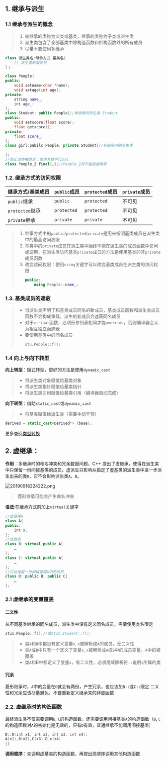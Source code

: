 ## 1. 继承与派生
### 1.1 继承与派生的概念
> 1. 被继承的类称为父类或基类，继承的类称为子类或派生类
> 2. 派生类包含了全部基类中除构造函数和析构函数外的所有成员
> 3. 尽量不要使用多继承
```cpp
class 派生类名:继承方式 基类名{
    // 派生类新增成员
}；
```
```cpp
class People{
public:
    void setname(char *name);
    void setage(int age);
private:
    string name_;
    int age_;
};
class Student: public People{//单继承时派生类 Student
public:
    void setscore(float score);
    float getscore();
private:
    float score_;
};
class girl:pubilc People, private Student{//多继承时的派生类
    ...
};
//防止该类被继承：使用关键字final
class People_2 final{…};//People_2将不能被被继承
```

### 1.2. 继承方式的访问权限


| 继承方式/基类成员 | `public`成员 | `protected`成员 | `private`成员 |
| :---------------- | :----------- | :-------------- | :------------ |
| `public`继承      | `public`     | `protected`     | 不可见        |
| `protected`继承   | `protected`  | `protected`     | 不可见        |
| `private`继承     | `private`    | `private`       | 不可见        |
> 1. 继承方式中的`public`/`protected`/`private`是用来指明基类成员在派生类中的最高访问权限
> 2. 基类中的`private`成员在派生类中始终不能在派生类的成员函数中访问或调用，在派生类访问基类`private`成员的方法是使用基类的非`private`成员函数
> 3. 改变访问权限：使用`using`关键字可以改变基类成员在派生类的访问权限
>    ```cpp
>    public:
>        using People::name_;
>    ```
### 1.3. 基类成员的遮蔽
> - 当派生类声明了和基类成员同名的新成员，基类成员函数和派生类成员函数不会构成重载，派生的新成员会遮蔽同名成员
> - 对于`virtual`函数，必须形参列表相同才能`override`，否则编译器会认为相互独立而遮蔽
> - 要使用基类中的同名成员
>   ```cpp
>   stu.People::f();
>   ```




### 1.4 向上与向下转型
**向上转型**：隐式转型，更好的方法是使用`dynamic_cast`
> - 将派生类对象赋值给基类对象
> - 将派生类指针赋值给基类指针
> - 将派生类引用赋值给基类引用（编译器自动完成）

**向下转型**：借助`static_cast`或`dynamic_cast`
> - 将基类赋值给派生类（需要手动干预）
```cpp
derived = static_cast<Derived*> (base);
```
更多查阅[类型转换](../2.基础/6.类型转换.md)

## 2. 虚继承：
**作用**：多继承时的命名冲突和冗余数据问题，C++ 提出了虚继承，使得在派生类中只保留一份间接基类的成员。虚派生只影响从指定了虚基类的派生类中进一步派生出来的类`D`，它不会影响派生类`A`、`B`。

![![20190918224222.png](httpsraw.githubusercontent.comitislPic_Bedmasterimg20190918224222.png)](https://i.loli.net/2020/04/07/bX38CFLagOpf5te.png)
> 菱形继承可能会产生命名冲突

**语法**:在继承方式前加上`virtual`关键字
```cpp
//虚基类A
class A{
public:
    int x;
};
//虚继承
class B: virtual public A{
    …
};
class C: virtual public A{
    …
};
//只会保留一份间接基类A中的成员
class D: public B, public C{
    …
};

```
### 2.1 虚继承的变量覆盖
#### 二义性	
从不同基类继承的同名成员，派生类中没有定义同名成员，需要使用类名限定
```cpp
stu1.People::f();//或stu1.Student::f();
```
> - 类`A`和`B`中都没有定义变量`x`, `x`被解析成`A`的成员，无二义性
> - 类`A`或`B`中只有一个定义了变量`x`, `x`被解析成`A`或`B`中的成员变量，`A`中的被覆盖
> - 类`A`和B中都定义了变量`x`，有二义性，必须用域解析符`::`说明`x`所属的类
#### 冗余
菱形继承时，`A`中的变量在`D`就会有两份，产生冗余，也应该加`B::`或`C::`限定
二义性和冗余应该尽量避免，不要重新定义继承来的非虚函数



### 2.2. 虚继承时的构造函数
最终派生类不仅需要调用`B`, `C`的构造函数，还需要调用间接基类`A`的构造函数（`B`, `C`的构造函数对`A`的初始化是无效的，只有`D`有效，普通继承不能调用间接基类）
```cpp
D::D(int x1, int x2, int x3, int x4):
A(x1),B(x2),C(x3),D_x(x4)
{}
```

**调用顺序**：先调用虚基类的构造函数，再按出现顺序调用其他构造函数


